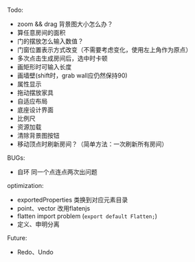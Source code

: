 
Todo:

- zoom && drag 背景图大小怎么办？
- 算任意房间的面积
- 门的摆放怎么输入数值？
- 门窗位置表示方式改变（不需要考虑变化，使用左上角作为原点）
- 多次点击生成房间后，选中时卡顿
- 画矩形时可输入长度
- 画墙壁(shift时，grab wall应仍然保持90)
- 属性显示
- 拖动摆放家具
- 自适应布局
- 底座设计界面
- 比例尺
- 资源加载
- 清除背景图按钮    
- 移动顶点时刷新房间？（简单方法：一次刷新所有房间）

BUGs:

- 自环 同一个点连点两次出问题


optimization:

- exportedProperties 类换到对应元素目录
- point、vector 改用flatenjs
- flatten import problem  (`export default Flatten;`)
- 定义、申明分离

Future: 

- Redo、Undo